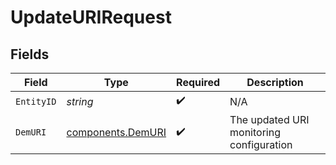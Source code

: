 # UpdateURIRequest


## Fields

| Field                                                  | Type                                                   | Required                                               | Description                                            |
| ------------------------------------------------------ | ------------------------------------------------------ | ------------------------------------------------------ | ------------------------------------------------------ |
| `EntityID`                                             | *string*                                               | :heavy_check_mark:                                     | N/A                                                    |
| `DemURI`                                               | [components.DemURI](../../models/components/demuri.md) | :heavy_check_mark:                                     | The updated URI monitoring configuration               |